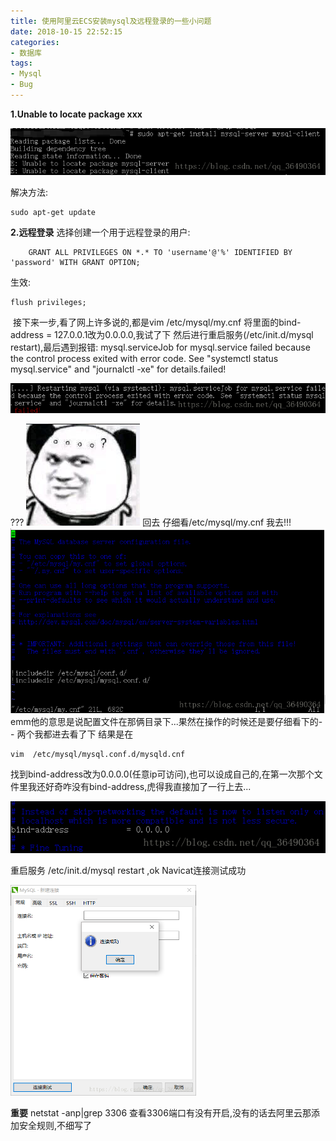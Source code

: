 ```yaml
---
title: 使用阿里云ECS安装mysql及远程登录的一些小问题
date: 2018-10-15 22:52:15
categories:
- 数据库
tags:
- Mysql
- Bug
---
```


**1.Unable to locate package xxx** 

![在这里插入图片描述](使用阿里云ECS安装mysql及远程登录的一些小问题/20181015222129131.png)

解决方法:

    sudo apt-get update

**2.远程登录**
		选择创建一个用于远程登录的用户:

```shell
	GRANT ALL PRIVILEGES ON *.* TO 'username'@'%' IDENTIFIED BY 'password' WITH GRANT OPTION;
```
生效:

```shell
flush privileges;
```
​		接下来一步,看了网上许多说的,都是vim /etc/mysql/my.cnf 将里面的bind-address = 127.0.0.1改为0.0.0.0,我试了下 然后进行重启服务(/etc/init.d/mysql restart),最后遇到报错:
mysql.serviceJob for mysql.service failed because the control process exited with error code. See "systemctl status mysql.service" and "journalctl -xe" for details.failed!

![在这里插入图片描述](使用阿里云ECS安装mysql及远程登录的一些小问题/20181015222017843.png)

???
![在这里插入图片描述](使用阿里云ECS安装mysql及远程登录的一些小问题/20181015222342177.png)
回去 仔细看/etc/mysql/my.cnf
我去!!!
![在这里插入图片描述](使用阿里云ECS安装mysql及远程登录的一些小问题/20181015222729516.png)
emm他的意思是说配置文件在那俩目录下...果然在操作的时候还是要仔细看下的- -
两个我都进去看了下 结果是在

```shell
vim  /etc/mysql/mysql.conf.d/mysqld.cnf
```
找到bind-address改为0.0.0.0(任意ip可访问),也可以设成自己的,在第一次那个文件里我还好奇咋没有bind-address,虎得我直接加了一行上去...

![在这里插入图片描述](使用阿里云ECS安装mysql及远程登录的一些小问题/20181015223338455.png)

重启服务  /etc/init.d/mysql restart  ,ok
Navicat连接测试成功

<img src="使用阿里云ECS安装mysql及远程登录的一些小问题/20181015224839569.png" alt="在这里插入图片描述" style="zoom:50%;" />



**重要**
netstat -anp|grep 3306
查看3306端口有没有开启,没有的话去阿里云那添加安全规则,不细写了

